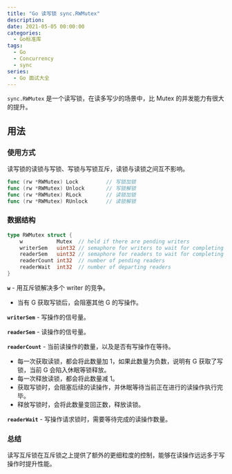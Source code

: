 ```yaml
---
title: "Go 读写锁 sync.RWMutex"
description: 
date: 2021-05-05 00:00:00
categories:
  - Go标准库
tags:
  - Go
  - Concurrency
  - sync
series:	
  - Go 面试大全	
---
```


`sync.RWMutex` 是一个读写锁，在读多写少的场景中，比 Mutex 的并发能力有很大的提升。

<!--more-->

## 用法

### 使用方式

读写锁的读锁与写锁、写锁与写锁互斥，读锁与读锁之间互不影响。

```go
func (rw *RWMutex) Lock         // 写锁加锁
func (rw *RWMutex) Unlock       // 写锁解锁
func (rw *RWMutex) RLock        // 读锁加锁
func (rw *RWMutex) RUnlock      // 读锁解锁
```

### 数据结构

```go
type RWMutex struct {
	w           Mutex  // held if there are pending writers
	writerSem   uint32 // semaphore for writers to wait for completing readers
	readerSem   uint32 // semaphore for readers to wait for completing writers
	readerCount int32  // number of pending readers
	readerWait  int32  // number of departing readers
}
```

**`w`** - 用互斥锁解决多个 writer 的竞争。

- 当有 G 获取写锁后，会阻塞其他 G 的写操作。

**`writerSem`** - 写操作的信号量。

**`readerSem`** - 读操作的信号量。

**`readerCount`** - 当前读操作的数量，以及是否有写操作在等待。

- 每一次获取读锁，都会将此数量加 1，如果此数量为负数，说明有 G 获取了写锁，当前 G 会陷入休眠等锁释放。
- 每一次释放读锁，都会将此数量减 1。
- 获取写锁时，会阻塞后续的读操作，并休眠等待当前正在进行的读操作执行完毕。
- 释放写锁时，会将此数量变回正数，释放读锁。

**`readerWait`** - 写操作请求锁时，需要等待完成的读操作数量。

### 总结

读写互斥锁在互斥锁之上提供了额外的更细粒度的控制，能够在读操作远远多于写操作时提升性能。


